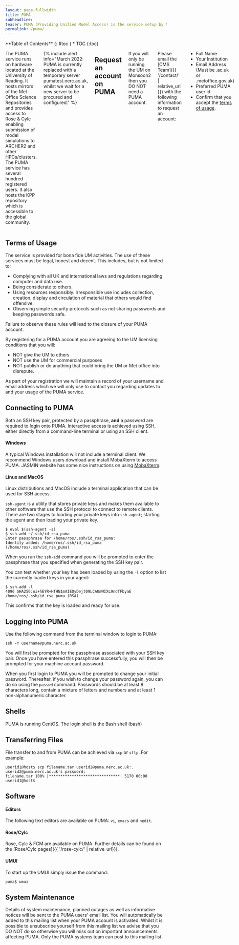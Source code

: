 ```yaml
---
layout: page-fullwidth
title: PUMA
subheadline: 
teaser: PUMA (Providing Unified Model Access) is the service setup by NCAS-CMS to provide the UK research community with centralised access to the UM on ARCHER2 and other national HPCs.
permalink: /puma/
---
```

<div class="row">
<div class="medium-4 medium-push-8 columns" markdown="1">
<div class="panel radius" markdown="1">
**Table of Contents**
{: #toc }
*  TOC
{:toc}
</div><!-- /.panel -->
</div><!-- /.medium-4 -->

<div class="medium-8 medium-pull-4 columns" markdown="1">

The PUMA service runs on hardware located at the University of Reading.  It hosts mirrors of the Met Office Science Repositories and provides access to Rose & Cylc enabling submission of model simulations to ARCHER2 and other HPCs/clusters.  The PUMA service has several hundred registered users.  It also hosts the KPP repository which is accessible to the global community.

{% include alert info="March 2022: <br> PUMA is currently replaced with a temporary server pumatest.nerc.ac.uk, whilst we wait for a new server to be procured and configured." %}

## Request an account on PUMA

If you will only be running the UM on Monsoon2 then you DO NOT need a PUMA account.

Please email the [CMS Team]({{ '/contact/' | relative_url }}) with the following information to request an account:
* Full Name
* Your Institution
* Email Address (Must be .ac.uk or .metoffice.gov.uk)
* Preferred PUMA user id
* Confirm that you accept the [terms of usage](#terms-of-usage).

</div><!-- /.medium-8 -->
</div><!-- /.row -->

## Terms of Usage

The service is provided for bona fide UM activities. The use of these services must be legal, honest and decent. This includes, but is not limited to:

* Complying with all UK and international laws and regulations regarding computer and data use.
* Being considerate to others.
* Using resources responsibly. Irresponsible use includes collection, creation, display and circulation of material that others would find offensive.
* Observing simple security protocols such as not sharing passwords and keeping passwords safe. 

Failure to observe these rules will lead to the closure of your PUMA account.

By registering for a PUMA account you are agreeing to the UM licensing conditions that you will:

* NOT give the UM to others
* NOT use the UM for commercial purposes
* NOT publish or do anything that could bring the UM or Met office into disrepute. 

As part of your registration we will maintain a record of your username and email address which we will only use to contact you regarding updates to and your usage of the PUMA service. 

## Connecting to PUMA 

Both an SSH key pair, protected by a passphrase, **and** a password are required to login onto PUMA. Interactive access is achieved using SSH, either directly from a command-line terminal or using an SSH client. 

#### Windows

A typical Windows installation will not include a terminal client.  We recommend Windows users download and install MobaXterm to access PUMA. JASMIN website has some nice instructions on using [MobaXterm](https://help.jasmin.ac.uk/article/4832-mobaxterm).

#### Linux and MacOS

Linux distributions and MacOS include a terminal application that can be used for SSH access.

`ssh-agent` is a utility that stores private keys and makes them available to other software that use the SSH protocol to connect to remote clients.  There are two stages to loading your private keys into `ssh-agent`; starting the agent and then loading your private key.

~~~
$ eval $(ssh-agent -s)
$ ssh-add ~/.ssh/id_rsa_puma
Enter passphrase for /home/ros/.ssh/id_rsa_puma:
Identity added: /home/ros/.ssh/id_rsa_puma (/home/ros/.ssh/id_rsa_puma)
~~~

When you run the `ssh-add` command you will be prompted to enter the passphrase that you specified when generating the SSH key pair.

You can test whether your key has been loaded by using the `-l` option to list the currently loaded keys in your agent:
~~~
$ ssh-add -l
4096 SHA256:oi+hEYR+HfHN1mAIEOyDejt09LCAUmWIXL9ndfFbyaE /home/ros/.ssh/id_rsa_puma (RSA)
~~~

This confirms that the key is loaded and ready for use.

## Logging into PUMA

Use the following command from the terminal window to login to PUMA:
~~~
ssh -Y username@puma.nerc.ac.uk
~~~
You will first be prompted for the passphrase associated with your SSH key pair.  Once you have entered this passphrase successfully, you will then be prompted for your machine account password.

When you first login to PUMA you will be prompted to change your initial password.  Thereafter, if you wish to change your password again, you can do so using the `passwd` command.  Passwords should be at least 8 characters long, contain a mixture of letters and numbers and at least 1 non-alphanumeric character.

## Shells

PUMA is running CentOS.  The login shell is the Bash shell (bash)

## Transferring Files

File transfer to and from PUMA can be achieved via `scp` or `sftp`. For example:
~~~
userid1@host$ scp filename.tar userid2@puma.nerc.ac.uk:.
userid2@puma.nerc.ac.uk's password:
filename.tar 100% |*******************************| 5170 00:00
userid1@host$
~~~

## Software

#### Editors

The following text editors are available on PUMA: `vi`, `emacs` and `nedit`.

#### Rose/Cylc

Rose, Cylc & FCM are available on PUMA.  Further details can be found on the [Rose/Cylc pages]({{ '/rose-cylc/' | relative_url}}).

#### UMUI

To start up the UMUI simply issue the command:

`puma$ umui`

## System Maintenance

Details of system maintenance, planned outages as well as informative notices will be sent to the PUMA users' email list. You will automatically be added to this mailing list when your PUMA account is activated. Whilst it is possible to unsubscribe yourself from this mailing list we advise that you DO NOT do so otherwise you will miss out on important announcements affecting PUMA. Only the PUMA systems team can post to this mailing list.




